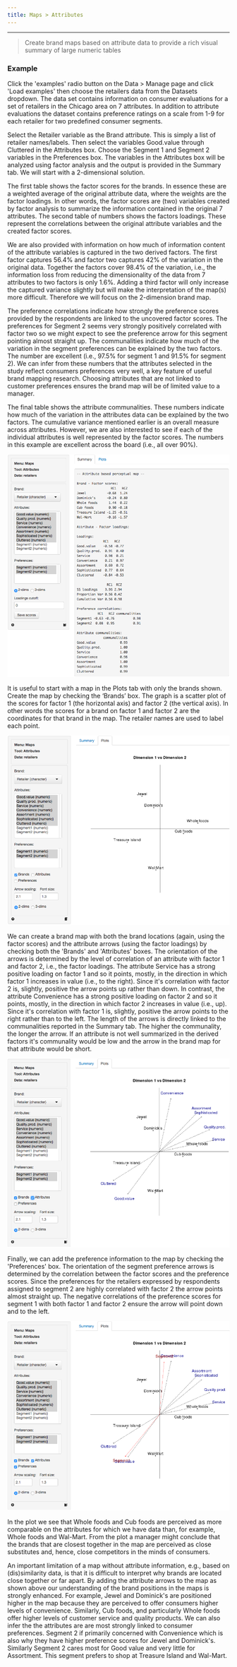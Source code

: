 ```yaml
---
title: Maps > Attributes
---
```


***

> Create brand maps based on attribute data to provide a rich visual summary of large numeric tables

### Example

Click the 'examples' radio button on the Data > Manage page and click 'Load examples' then choose the retailers data from the Datasets dropdown. The data set contains information on consumer evaluations for a set of retailers in the Chicago area on 7 attributes. In addition to attribute evaluations the dataset contains preference ratings on a scale from 1-9 for each retailer for two predefined consumer segments.

Select the Retailer variable as the Brand attribute. This is simply a list of retailer names/labels. Then select the variables Good.value through Cluttered in the Attributes box. Choose the Segment 1 and Segment 2 variables in the Preferences box. The variables in the Attributes box will be analyzed using factor analysis and the output is provided in the Summary tab. We will start with a 2-dimensional solution.

The first table shows the factor scores for the brands. In essence these are a weighted average of the original attribute data, where the weights are the factor loadings. In other words, the factor scores are (two) variables created by factor analysis to summarize the information contained in the original 7 attributes. The second table of numbers shows the factors loadings. These represent the correlations between the original attribute variables and the created factor scores.

We are also provided with information on how much of information content of the attribute variables is captured in the two derived factors. The first factor captures 56.4% and factor two captures 42% of the variation in the original data. Together the factors cover 98.4% of the variation, i.e., the information loss from reducing the dimensionality of the data from 7 attributes to two factors is only 1.6%. Adding a third factor will only increase the captured variance slightly but will make the interpretation of the map(s) more difficult. Therefore we will focus on the 2-dimension brand map.

The preference correlations indicate how strongly the preference scores provided by the respondents are linked to the uncovered factor scores. The preferences for Segment 2 seems very strongly positively correlated with factor two so we might expect to see the preference arrow for this segment pointing almost straight up. The communalities indicate how much of the variation in the segment preferences can be explained by the two factors. The number are excellent (i.e., 97.5% for segment 1 and 91.5% for segment 2). We can infer from these numbers that the attributes selected in the study reflect consumers preferences very well, a key feature of useful brand mapping research. Choosing attributes that are not linked to customer preferences ensures the brand map will be of limited value to a manager.

The final table shows the attribute communalities. These numbers indicate how much of the variation in the attributes data can be explained by the two factors. The cumulative variance mentioned earlier is an overall measure across attributes. However, we are also interested to see if each of the individual attributes is well represented by the factor scores. The numbers in this example are excellent across the board (i.e., all over 90%).

![pmap retailers - summary](figures_marketing/pmap_retailers_summary.png)

It is useful to start with a map in the Plots tab with only the brands shown. Create the map by checking the ‘Brands’ box. The graph is a scatter plot of the scores for factor 1 (the horizontal axis) and factor 2 (the vertical axis). In other words the scores for a brand on factor 1 and factor 2 are the coordinates for that brand in the map. The retailer names are used to label each point.

![pmap retailers - plots](figures_marketing/pmap_retailers_plots_brands.png)

We can create a brand map with both the brand locations (again, using the factor scores) and the attribute arrows (using the factor loadings) by checking both the 'Brands' and 'Attributes' boxes. The orientation of the arrows is determined by the level of correlation of an attribute with factor 1 and factor 2, i.e., the factor loadings. The attribute Service has a strong positive loading on factor 1 and so it points, mostly, in the direction in which factor 1 increases in value (i.e., to the right). Since it's correlation with factor 2 is, slightly, positive the arrow points up rather than down. In contrast, the attribute Convenience has a strong positive loading on factor 2 and so it points, mostly, in the direction in which factor 2 increases in value (i.e., up). Since it's correlation with factor 1 is, slightly, positive the arrow points to the right rather than to the left. The length of the arrows is directly linked to the communalities reported in the Summary tab. The higher the communality, the longer the arrow. If an attribute is not well summarized in the derived factors it's communality would be low and the arrow in the brand map for that attribute would be short.

![pmap retailers - plots](figures_marketing/pmap_retailers_plots_brands_attr.png)

Finally, we can add the preference information to the map by checking the 'Preferences' box. The orientation of the segment preference arrows is determined by the correlation between the factor scores and the preference scores. Since the preferences for the retailers expressed by respondents assigned to segment 2 are highly correlated with factor 2 the arrow points almost straight up. The negative correlations of the preference scores for segment 1 with both factor 1 and factor 2 ensure the arrow will point down and to the left.

![pmap retailers - plots](figures_marketing/pmap_retailers_plots_all.png)

In the plot we see that Whole foods and Cub foods are perceived as more comparable on the attributes for which we have data than, for example, Whole foods and Wal-Mart. From the plot a manager might conclude that the brands that are closest together in the map are perceived as close substitutes and, hence, close competitors in the minds of consumers.

An important limitation of a map without attribute information, e.g., based on (dis)similarity data, is that it is difficult to interpret why brands are located close together or far apart. By adding the attribute arrows to the map as shown above our understanding of the brand positions in the maps is strongly enhanced. For example, Jewel and Dominick's are positioned higher in the map because they are perceived to offer consumers higher levels of convenience. Similarly, Cub foods, and particularly Whole foods offer higher levels of customer service and quality products. We can also infer the the attributes are are most strongly linked to consumer preferences. Segment 2 if primarily concerned with Convenience which is also why they have higher preference scores for Jewel and Dominick's. Similarly Segment 2 cares most for Good value and very little for Assortment. This segment prefers to shop at Treasure Island and Wal-Mart.
